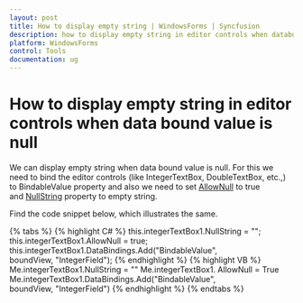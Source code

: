 ```yaml
---
layout: post
title: How to display empty string | WindowsForms | Syncfusion
description: how to display empty string in editor controls when databound value is null
platform: WindowsForms
control: Tools
documentation: ug
---
```


# How to display empty string in editor controls when data bound value is null

We can display empty string when data bound value is null. For this we need to bind the editor controls (like IntegerTextBox, DoubleTextBox, etc.,) to BindableValue property and also we need to set [AllowNull](https://help.syncfusion.com/cr/windowsforms/Syncfusion.Shared.Base~Syncfusion.Windows.Forms.Tools.NumberTextBoxBase~AllowNull.html) to true and [NullString](https://help.syncfusion.com/cr/windowsforms/Syncfusion.Shared.Base~Syncfusion.Windows.Forms.Tools.NumberTextBoxBase~NullString.html) property to empty string.

Find the code snippet below, which illustrates the same.

{% tabs %}
{% highlight C# %}
this.integerTextBox1.NullString = "";
this.integerTextBox1.AllowNull = true;
this.integerTextBox1.DataBindings.Add("BindableValue", boundView, "IntegerField");
{% endhighlight %}
{% highlight VB %}
Me.integerTextBox1.NullString = ""
Me.integerTextBox1. AllowNull = True
Me.integerTextBox1.DataBindings.Add("BindableValue", boundView, "IntegerField")
{% endhighlight %}
{% endtabs %}
